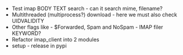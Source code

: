 
* Test imap  BODY TEXT search -  can it search mime, filename?
* Multithreaded (multiprocess?)  download - here we must also check UIDVALIDITY 
* Other flags like -  $Forwarded, Spam and NoSpam -  IMAP filer KEYWORD?
* Refactor imap_client into 2 modules
* setup - release in pypi


	